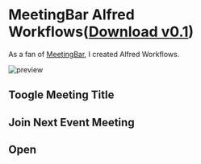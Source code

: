 # MeetingBar Alfred Workflows([Download v0.1](https://github.com/walkersumida/alfredworkflow-meeting-bar/releases/download/v0.1/MeetingBar.alfredworkflow))

As a fan of [MeetingBar](https://github.com/leits/MeetingBar), I created Alfred Workflows.

![preview](https://user-images.githubusercontent.com/12683375/154829978-fb36c716-5d3f-4fc3-9c9f-8d7637b47061.gif)

## Toogle Meeting Title

## Join Next Event Meeting

## Open
